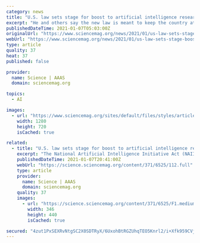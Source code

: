 ```yaml
---
category: news
title: "U.S. law sets stage for boost to artificial intelligence research"
excerpt: "He and others say the new law is meant to keep the country at the forefront of global AI research in the face of growing investments by other countries. The NAIIA authorizes spending but doesn’t appropriate money."
publishedDateTime: 2021-01-07T05:03:00Z
originalUrl: "https://www.sciencemag.org/news/2021/01/us-law-sets-stage-boost-artificial-intelligence-research"
webUrl: "https://www.sciencemag.org/news/2021/01/us-law-sets-stage-boost-artificial-intelligence-research"
type: article
quality: 37
heat: 37
published: false

provider:
  name: Science | AAAS
  domain: sciencemag.org

topics:
  - AI

images:
  - url: "https://www.sciencemag.org/sites/default/files/styles/article_main_large/public/Ai_policy_1280x720.jpg?itok=iqPWuiR-"
    width: 1280
    height: 720
    isCached: true

related:
  - title: "U.S. law sets stage for boost to artificial intelligence research"
    excerpt: "The National Artificial Intelligence Initiative Act (NAIIA) of 2020, which became law last week, aims to bolster AI activities at more than a dozen agencies. Its directives include a study of how to create a national research cloud that would build on CloudBank."
    publishedDateTime: 2021-01-07T20:41:00Z
    webUrl: "https://science.sciencemag.org/content/371/6525/112.full"
    type: article
    provider:
      name: Science | AAAS
      domain: sciencemag.org
    quality: 37
    images:
      - url: "https://science.sciencemag.org/content/371/6525/F1.medium.gif"
        width: 346
        height: 440
        isCached: true

secured: "4zut1PxSEXRvNtgSC2X0SDTRyX/6UxohBtRGZUhqTEO5Knrl2/i+Xfk959CVjRjzQ3BfVHSy+YcJAKwlgzaslIuDvuEzvWbBJlmouhXVYxJ4j1Fb6/PQ6SM73N514MD40Hf8tzHSvw/a3BhKDlo4eis//EPvoCT8LxtGnYQVuBDSDyX5/gy8Uu93KJGpEvyEHhm8fKs7VWMZ93fHJbr+Gia4RNMPuCLXF5XZ578c8WmV4vMUnaSBKWEOw/X1VmV7OLdTtmo29hezL9AcQmRlK9yOwgNr7/xis+B7bo0dSVYaUR8q77+lq8pHJFiWO5VbPNa3D8Ry2XlayeXlkSBhyf1It+lUEN45OLuUC4Ignjc=;oshy8zoUETgS3jtMFpTRpQ=="
---
```


